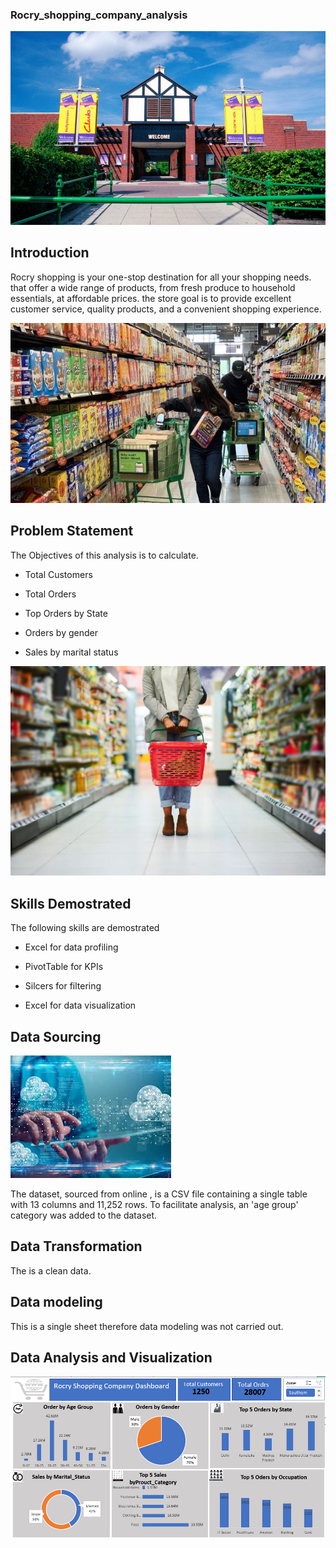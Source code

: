 ### Rocry_shopping_company_analysis
![](NINTC.webp)


## Introduction

Rocry shopping is your one-stop destination for all your shopping needs. that offer a wide range of products, from fresh produce to household essentials, at affordable prices. the store goal is to provide excellent customer service, quality products, and a convenient shopping experience.


![](grocery.jpg)


## Problem Statement 

The Objectives of this analysis is to calculate. 
- Total Customers

- Total Orders

- Top Orders by State

- Orders by gender

- Sales by marital status


![](Health.jpg)

 ## Skills Demostrated


  The following skills are demostrated

  - Excel for data profiling
    
  - PivotTable for KPIs
    
  - Silcers for filtering
    
  - Excel for data visualization

## Data Sourcing 
![](datasets0.jpg)


The dataset, sourced from online , is a CSV file containing a single table with 13 columns and 11,252 rows. To facilitate analysis, an 'age group' category was added to the dataset.


## Data Transformation 

The is a clean data. 


## Data modeling 
This is a single sheet therefore data modeling was not carried out. 


## Data Analysis and Visualization 

![](Screenshot.png)
